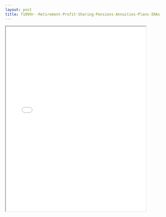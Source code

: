 ```yaml
---
layout: post
title: f1099r--Retirement-Profit-Sharing-Pensions-Annuities-Plans-IRAs-Insurance-Contracts
---
```


<div class="pdf-container">
<iframe src="/ea/assets/pdfs/f1099r--Retirement-Profit-Sharing-Pensions-Annuities-Plans-IRAs-Insurance-Contracts.pdf" height="600" width="90%" allowFullScreen="true"></iframe>
</div>

